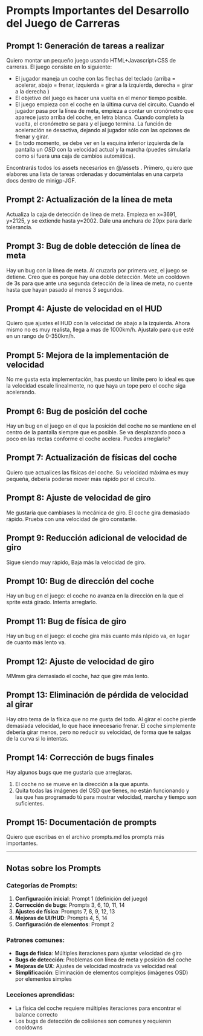 # Prompts Importantes del Desarrollo del Juego de Carreras

## Prompt 1: Generación de tareas a realizar

Quiero montar un pequeño juego usando HTML+Javascript+CSS de carreras. El juego consiste en lo siguiente:
- El jugador maneja un coche con las flechas del teclado (arriba = acelerar, abajo = frenar, izquierda = girar a la izquierda, derecha = girar a la derecha )
- El objetivo del juego es hacer una vuelta en el menor tiempo posible.
- El juego empieza con el coche en la última curva del circuito. Cuando el jugador pasa por la línea de meta, empieza a contar un cronómetro que aparece justo arriba del coche, en letra blanca. Cuando completa la vuelta, el cronómetro se para y el juego termina. La función de aceleración se desactiva, dejando al jugador sólo con las opciones de frenar y girar.
- En todo momento, se debe ver en la esquina inferior izquierda de la pantalla un *OSD* con la velocidad actual y la marcha (puedes simularla como si fuera una caja de cambios automática).

Encontrarás todos los assets necesarios en @/assets . Primero, quiero que elabores una lista de tareas ordenadas y documéntalas en una carpeta docs dentro de minigp-JGF.

## Prompt 2: Actualización de la línea de meta

Actualiza la caja de detección de línea de meta. Empieza en x=3691, y=2125, y se extiende hasta y=2002. Dale una anchura de 20px para darle tolerancia.

## Prompt 3: Bug de doble detección de línea de meta

Hay un bug con la línea de meta. Al cruzarla por primera vez, el juego se detiene. Creo que es porque hay una doble detección. Mete un cooldown de 3s para que ante una segunda detección de la línea de meta, no cuente hasta que hayan pasado al menos 3 segundos.

## Prompt 4: Ajuste de velocidad en el HUD

Quiero que ajustes el HUD con la velocidad de abajo a la izquierda. Ahora mismo no es muy realista, llega a mas de 1000km/h. Ajustalo para que esté en un rango de 0-350km/h.

## Prompt 5: Mejora de la implementación de velocidad

No me gusta esta implementación, has puesto un límite pero lo ideal es que la velocidad escale linealmente, no que haya un tope pero el coche siga acelerando.

## Prompt 6: Bug de posición del coche

Hay un bug en el juego en el que la posición del coche no se mantiene en el centro de la pantalla siempre que es posible. Se va desplazando poco a poco en las rectas conforme el coche acelera. Puedes arreglarlo?

## Prompt 7: Actualización de físicas del coche

Quiero que actualices las físicas del coche. Su velocidad máxima es muy pequeña, debería poderse mover más rápido por el circuito.

## Prompt 8: Ajuste de velocidad de giro

Me gustaría que cambiases la mecánica de giro. El coche gira demasiado rápido. Prueba con una velocidad de giro constante.

## Prompt 9: Reducción adicional de velocidad de giro

Sigue siendo muy rápido, Baja más la velocidad de giro.

## Prompt 10: Bug de dirección del coche

Hay un bug en el juego: el coche no avanza en la dirección en la que el sprite está girado. Intenta arreglarlo.

## Prompt 11: Bug de física de giro

Hay un bug en el juego: el coche gira más cuanto más rápido va, en lugar de cuanto más lento va.

## Prompt 12: Ajuste de velocidad de giro

MMmm gira demasiado el coche, haz que gire más lento.

## Prompt 13: Eliminación de pérdida de velocidad al girar

Hay otro tema de la física que no me gusta del todo. Al girar el coche pierde demasiada velocidad, lo que hace innecesario frenar. El coche simplemente debería girar menos, pero no reducir su velocidad, de forma que te salgas de la curva si lo intentas.

## Prompt 14: Corrección de bugs finales

Hay algunos bugs que me gustaría que arreglaras.
1. El coche no se mueve en la dirección a la que apunta.
2. Quita todas las imágenes del OSD que tienes, no están funcionando y las que has programado tú para mostrar velocidad, marcha y tiempo son suficientes.

## Prompt 15: Documentación de prompts

Quiero que escribas en el archivo prompts.md los prompts más importantes.

---

## Notas sobre los Prompts

### Categorías de Prompts:
1. **Configuración inicial**: Prompt 1 (definición del juego)
2. **Corrección de bugs**: Prompts 3, 6, 10, 11, 14
3. **Ajustes de física**: Prompts 7, 8, 9, 12, 13
4. **Mejoras de UI/HUD**: Prompts 4, 5, 14
5. **Configuración de elementos**: Prompt 2

### Patrones comunes:
- **Bugs de física**: Múltiples iteraciones para ajustar velocidad de giro
- **Bugs de detección**: Problemas con línea de meta y posición del coche
- **Mejoras de UX**: Ajustes de velocidad mostrada vs velocidad real
- **Simplificación**: Eliminación de elementos complejos (imágenes OSD) por elementos simples

### Lecciones aprendidas:
- La física del coche requiere múltiples iteraciones para encontrar el balance correcto
- Los bugs de detección de colisiones son comunes y requieren cooldowns
